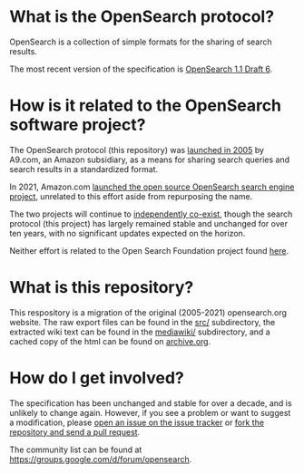# What is the OpenSearch protocol?

OpenSearch is a collection of simple formats for the sharing of search results.

The most recent version of the specification is [OpenSearch 1.1 Draft
6](opensearch-1-1-draft-6.md).

# How is it related to the OpenSearch software project?

The OpenSearch protocol (this repository) was [launched in 2005](https://en.wikipedia.org/wiki/OpenSearch) by A9.com, an Amazon subsidiary, as a means for sharing search queries and search results in a standardized format.

In 2021, Amazon.com [launched the open source OpenSearch search engine project](https://aws.amazon.com/blogs/opensource/introducing-opensearch/), unrelated to this effort aside from repurposing the name.

The two projects will continue to [independently co-exist](https://opensearch.org/disambiguation.html), though the search protocol (this project) has largely remained stable and unchanged for over ten years, with no significant updates expected on the horizon.

Neither effort is related to the Open Search Foundation project found [here](https://opensearchfoundation.org).

# What is this repository?

This respository is a migration of the original (2005-2021) opensearch.org website. The raw
export files can be found in the [src/](src/) subdirectory, the extracted 
wiki text can be found in the [mediawiki/](mediawiki/) subdirectory, and
a cached copy of the html can be found on [archive.org](https://web.archive.org/web/20180421215752/http://www.opensearch.org/Home).

# How do I get involved?

The specification has been unchanged and stable for over a decade, and is unlikely 
to change again. However, if you see a problem or want to suggest a modification,
please [open an issue on the issue tracker](https://github.com/dewitt/opensearch/issues) or 
[fork the repository and send a pull request](https://help.github.com/articles/creating-a-pull-request-from-a-fork/).

The community list can be found at
https://groups.google.com/d/forum/opensearch.
